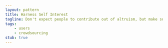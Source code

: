 ```yaml
---
layout: pattern
title: Harness Self Interest
tagline: Don't expect people to contribute out of altruism, but make sure they have a real reason to do so.
tags:
    - users
    - crowdsourcing
stub: true
---
```

